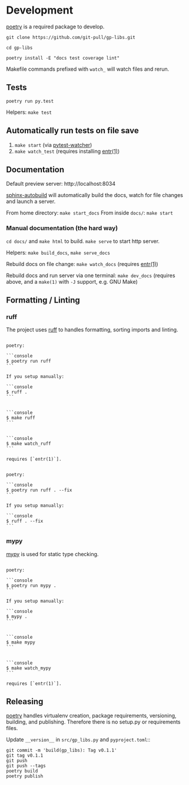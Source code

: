 # Development

[poetry] is a required package to develop.

`git clone https://github.com/git-pull/gp-libs.git`

`cd gp-libs`

`poetry install -E "docs test coverage lint"`

Makefile commands prefixed with `watch_` will watch files and rerun.

## Tests

`poetry run py.test`

Helpers: `make test`

## Automatically run tests on file save

1. `make start` (via [pytest-watcher])
2. `make watch_test` (requires installing [entr(1)])

[pytest-watcher]: https://github.com/olzhasar/pytest-watcher

## Documentation

Default preview server: http://localhost:8034

[sphinx-autobuild] will automatically build the docs, watch for file changes and launch a server.

From home directory: `make start_docs`
From inside `docs/`: `make start`

[sphinx-autobuild]: https://github.com/executablebooks/sphinx-autobuild

### Manual documentation (the hard way)

`cd docs/` and `make html` to build. `make serve` to start http server.

Helpers:
`make build_docs`, `make serve_docs`

Rebuild docs on file change: `make watch_docs` (requires [entr(1)])

Rebuild docs and run server via one terminal: `make dev_docs` (requires above, and a
`make(1)` with `-J` support, e.g. GNU Make)

## Formatting / Linting

### ruff

The project uses [ruff] to handles formatting, sorting imports and linting.

````{tab} Command

poetry:

```console
$ poetry run ruff
```

If you setup manually:

```console
$ ruff .
```

````

````{tab} make

```console
$ make ruff
```

````

````{tab} Watch

```console
$ make watch_ruff
```

requires [`entr(1)`].

````

````{tab} Fix files

poetry:

```console
$ poetry run ruff . --fix
```

If you setup manually:

```console
$ ruff . --fix
```

````

### mypy

[mypy] is used for static type checking.

````{tab} Command

poetry:

```console
$ poetry run mypy .
```

If you setup manually:

```console
$ mypy .
```

````

````{tab} make

```console
$ make mypy
```

````

````{tab} Watch

```console
$ make watch_mypy
```

requires [`entr(1)`].
````

## Releasing

[poetry] handles virtualenv creation, package requirements, versioning,
building, and publishing. Therefore there is no setup.py or requirements files.

Update `__version__` in `src/gp_libs.py` and `pyproject.toml`::

    git commit -m 'build(gp_libs): Tag v0.1.1'
    git tag v0.1.1
    git push
    git push --tags
    poetry build
    poetry publish

[poetry]: https://python-poetry.org/
[entr(1)]: http://eradman.com/entrproject/
[`entr(1)`]: http://eradman.com/entrproject/
[ruff]: https://ruff.rs
[mypy]: https://mypy-lang.org/
